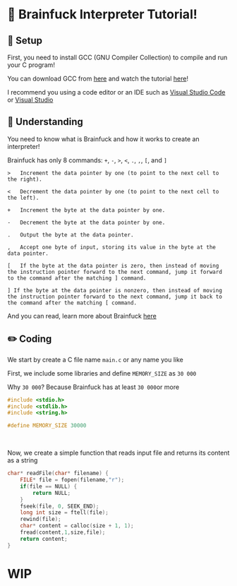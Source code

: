# 🤯 Brainfuck Interpreter Tutorial!

## 🔨 Setup

First, you need to install GCC (GNU Compiler Collection) to compile and run your C program!

You can download GCC from [here](https://osdn.net/projects/mingw/releases/) and watch the tutorial [here](https://youtu.be/8CNRX1Bk5sY)!

I recommend you using a code editor or an IDE such as [Visual Studio Code](https://code.visualstudio.com/) or [Visual Studio](https://visualstudio.microsoft.com/)

## 🧠 Understanding

You need to know what is Brainfuck and how it works to create an interpreter!

Brainfuck has only 8 commands: `+`, `-`, `>`, `<`, `.`, `,`, `[`, and `]`

```
>	Increment the data pointer by one (to point to the next cell to the right).

<	Decrement the data pointer by one (to point to the next cell to the left).

+	Increment the byte at the data pointer by one.

-	Decrement the byte at the data pointer by one.

.	Output the byte at the data pointer.

,	Accept one byte of input, storing its value in the byte at the data pointer.

[	If the byte at the data pointer is zero, then instead of moving the instruction pointer forward to the next command, jump it forward to the command after the matching ] command.

] If the byte at the data pointer is nonzero, then instead of moving the instruction pointer forward to the next command, jump it back to the command after the matching [ command.
```

And you can read, learn more about Brainfuck [here](https://en.wikipedia.org/wiki/Brainfuck)

## ✏️ Coding

We start by create a C file name `main.c` or any name you like

First, we include some libraries and define `MEMORY_SIZE` as `30 000`

Why `30 000`? Because Brainfuck has at least `30 000`or more

```c
#include <stdio.h>
#include <stdlib.h>
#include <string.h>

#define MEMORY_SIZE 30000
```

<br/>

Now, we create a simple function that reads input file and returns its content as a string

```c
char* readFile(char* filename) {
    FILE* file = fopen(filename,"r");
    if(file == NULL) {
        return NULL;
    }
    fseek(file, 0, SEEK_END);
    long int size = ftell(file);
    rewind(file);
    char* content = calloc(size + 1, 1);
    fread(content,1,size,file);
    return content;
}
```

# WIP
